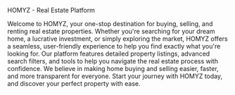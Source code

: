 HOMYZ - Real Estate Platform

Welcome to HOMYZ, your one-stop destination for buying, selling, and renting real estate properties. Whether you're searching for your dream home, a lucrative investment, or simply exploring the market, HOMYZ offers a seamless, user-friendly experience to help you find exactly what you're looking for. Our platform features detailed property listings, advanced search filters, and tools to help you navigate the real estate process with confidence. We believe in making home buying and selling easier, faster, and more transparent for everyone. Start your journey with HOMYZ today, and discover your perfect property with ease.
